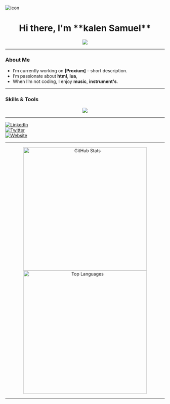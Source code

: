 ![icon](https://github.com/user-attachments/assets/c4b25443-b306-4fb9-b3e0-4cefe39a6b61)

<div align="center">
  <h1>Hi there, I'm **kalen Samuel** </h1>
  <p>
    <img src="https://readme-typing-svg.herokuapp.com/?font=Inter&size=48&center=true&vCenter=true&width=500&height=70&color=4493F8&duration=4000&lines=Hi+There!+I%27m+Your+Name+.;+Welcome+to+my+GitHub+Profile!" />
  </p>
</div>

---

###  About Me

- I’m currently working on **[Proxium]** – short description.  
- I’m passionate about **html**, **lua**, 
- When I’m not coding, I enjoy **music**, **instrument's**.  

---

###  Skills & Tools

<p align="center">
  <img src="https://skillicons.dev/icons?i=python,js,react,nodejs,html,css,git,linux,aws,postgres" />
</p>

---

[![LinkedIn](https://img.shields.io/badge/LinkedIn-0077B5?style=for-the-badge&logo=linkedin&logoColor=white)](https://linkedin.com/in/YOUR_LINKEDIN)  
[![Twitter](https://img.shields.io/badge/Twitter-1DA1F2?style=for-the-badge&logo=twitter&logoColor=white)](https://twitter.com/YOUR_TWITTER)  
[![Website](https://img.shields.io/badge/Website-333333?style=for-the-badge&logo=aboutme&logoColor=white)](https://yourwebsite.com)  

---

<div align="center">
  <img width="390" src="https://github-readme-stats.vercel.app/api?username=YOUR_USERNAME&theme=transparent&count_private=true&show_icons=true&locale=en" alt="GitHub Stats" />
  <img width="390" src="https://github-readme-stats.vercel.app/api/top-langs?username=YOUR_USERNAME&theme=transparent&layout=donut&hide=css&langs_count=8&border_radius=10&show_icons=true&locale=en" alt="Top Languages" />
</div>

---


